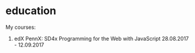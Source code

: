 # education

My courses:
1. edX  PennX: SD4x Programming for the Web with JavaScript 28.08.2017 - 12.09.2017

